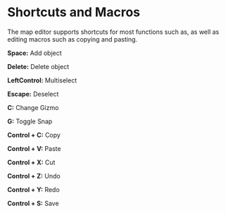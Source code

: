 # Shortcuts and Macros

The map editor supports shortcuts for most functions such as, as well as editing macros such as copying and pasting.

**Space:** Add object

**Delete:** Delete object

**LeftControl:** Multiselect

**Escape:** Deselect

**C:** Change Gizmo

**G:** Toggle Snap

**Control + C:** Copy

**Control + V:** Paste

**Control + X:** Cut

**Control + Z:** Undo

**Control + Y:** Redo

**Control + S:** Save



